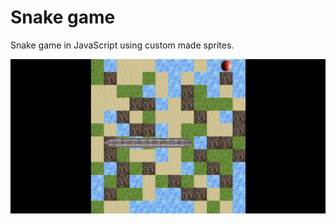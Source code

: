 # Snake game

Snake game in JavaScript using custom made sprites.

![snake-game-screenshot](screenshot.png)
